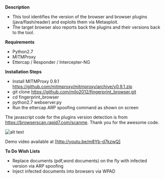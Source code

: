**Description**
- This tool identifies the version of the browser and browser plugins (java/flash/reader) and exploits them via Metasploit.
- The target browser also reports back the plugins and their versions back to the tool.

**Requirements**
- Python2.7
- MITMProxy
- Ettercap / Responder / Intercepter-NG

**Installation Steps**
- Install MITMProxy 0.9.1 https://github.com/mitmproxy/mitmproxy/archive/v0.9.1.zip
- git clone https://github.com/milo2012/fingerprint_browser.git
- cd fingerprint_browser
- python2.7 webserver.py 
- Run the ettercap ARP spoofing command as shown on screen

The javascript code for the plugins version detection is from https://browserscan.rapid7.com/scanme.
Thank you for the awesome code.

![alt text](https://raw.githubusercontent.com/milo2012/fingerprint_browser/master/screenshot.jpg "Screenshot of Script")

Demo video available at [http://youtu.be/m8Yb-d7kzwQ]

**To Do Wish Lists**
- Replace documents (pdf,word documents) on the fly with infected version via ARP spoofing
- Inject infected documents into browsers via WPAD 
